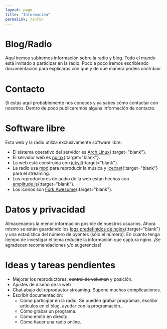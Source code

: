 ```yaml
---
layout: page
title: "Información"
permalink: /info/
---
```


# <span class="fa fa-music"></span> Blog/Radio 

Aquí iremos subiremos información sobre la radio y blog. Todo el mundo está invitado a participar en la radio. Poco a poco iremos escribiendo documentación para explicaros con que y de que manera podéis contribuir.

# <span class="fa fa-envelope-o"></span> Contacto 
Si estás aquí probablemente nos conoces y ya sabes cómo contactar con nosotros. Dentro de poco publicaremos alguna información de contacto.


# <span class="fa fa-linux"></span> Software libre 

Esta web y la radio utiliza exclusivamente software libre:
- El sistema operativo del servidor es [Arch Linux](https://www.archlinux.org/){:target="blank"}.
- El servidor web es [nginx](https://www.nginx.com/){:target="blank"}.
- La web está construida con [jekyll](https://jekyllrb.com/){:target="blank"}.
- La radio usa [mpd](https://www.musicpd.org/) para reproducir la música y [icecast](https://www.icecast.org/){:target="blank"} para el streaming.
- Los reproductores de audio de la web están hechos con [amplitude.js](https://521dimensions.com/open-source/amplitudejs){:target="blank"}.
- Los iconos son [Fork Awesome](https://forkaweso.me/Fork-Awesome/){:target="blank"}.

# <span class="fa fa-database"></span> Datos y privacidad

Almacenamos la menor información posible de nuestros usuarios. Ahora mismo se están guardando los [logs predefinidos de nginx](http://nginx.org/en/docs/http/ngx_http_log_module.html){:target="blank"} y una estadística del número de oyentes (sólo el número). En cuanto tenga tiempo de investigar el tema reduciré la información que captura nginx. ¡Se agradecen recomendaciones y/o sugerencias!

# <span class="fa fa-list-ul"></span> Ideas y tareas pendientes

- Mejorar los reproductores: ~~control de volumen~~ y posición.
- Ajustes de diseño de la web
- ~~Chat abajo del reproductor streaming.~~ Supone muchas complicaciones.
- Escribir documentación:
    - Cómo participar en la radio. Se pueden grabar programas, escribir artículos en el blog, ayudar con la programación...
    - Cómo grabar un programa.
    - Cómo emitir en directo.
    - Cómo hacer una radio online.
